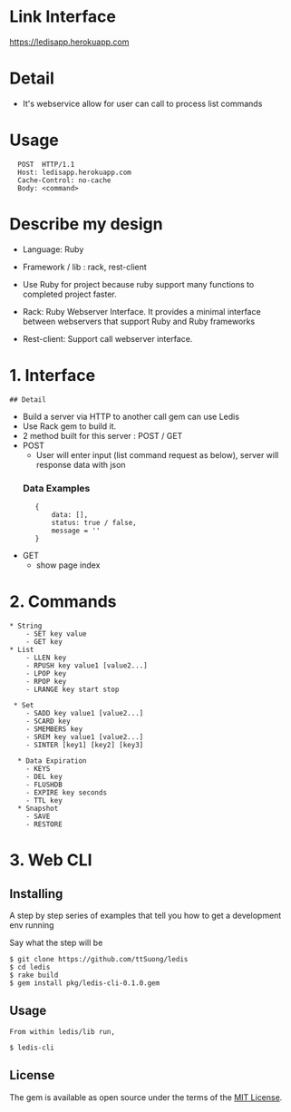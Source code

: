 # Link Interface
https://ledisapp.herokuapp.com

# Detail 
   - It's webservice allow for user can call to process list commands 
   
# Usage
      POST  HTTP/1.1
      Host: ledisapp.herokuapp.com
      Cache-Control: no-cache
      Body: <command>
      
 
# Describe my design
* Language: Ruby
* Framework / lib : rack, rest-client

* Use Ruby for project because ruby support many functions to completed project faster. 
* Rack: Ruby Webserver Interface. It provides a minimal interface between webservers that support Ruby and Ruby frameworks
* Rest-client: Support call webserver interface.

# 1. Interface
    ## Detail
   * Build a server via HTTP to another call gem can use Ledis
   * Use Rack gem to build it.
   * 2 method built for this server : POST / GET
   * POST
        * User will enter input (list command request as below), server will response data with json 
        ### Data Examples
            {
                data: [],
                status: true / false, 
                message = ''
            }
   * GET
        - show page index
        
# 2. Commands
    
    * String
        - SET key value
        - GET key
    * List
        - LLEN key
        - RPUSH key value1 [value2...]
        - LPOP key
        - RPOP key
        - LRANGE key start stop
        
     * Set
        - SADD key value1 [value2...]
        - SCARD key
        - SMEMBERS key
        - SREM key value1 [value2...]
        - SINTER [key1] [key2] [key3]
        
      * Data Expiration
        - KEYS
        - DEL key
        - FLUSHDB
        - EXPIRE key seconds
        - TTL key
      * Snapshot
        - SAVE
        - RESTORE
 
# 3. Web CLI

   ## Installing
   
   A step by step series of examples that tell you how to get a development env running
   
   Say what the step will be
   ```
   $ git clone https://github.com/ttSuong/ledis
   $ cd ledis
   $ rake build
   $ gem install pkg/ledis-cli-0.1.0.gem
   ```
   ## Usage
   ```
   From within ledis/lib run,
   
   $ ledis-cli
   ```
    
## License

The gem is available as open source under the terms of the [MIT License](http://opensource.org/licenses/MIT).

